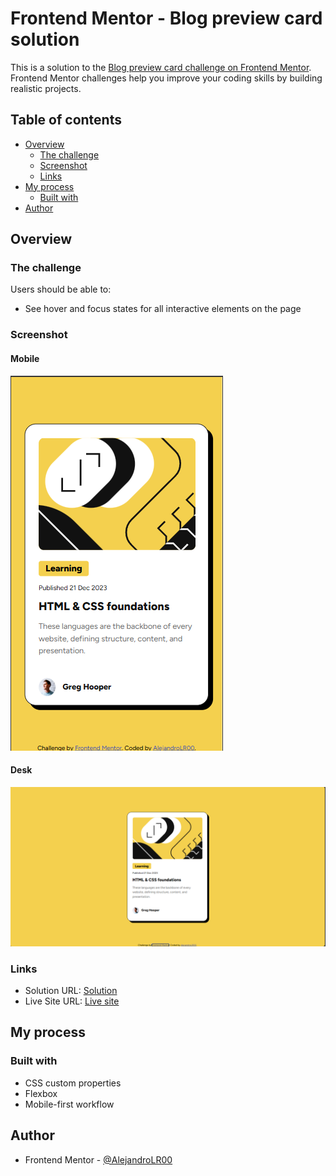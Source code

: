 # Frontend Mentor - Blog preview card solution

This is a solution to the [Blog preview card challenge on Frontend Mentor](https://www.frontendmentor.io/challenges/blog-preview-card-ckPaj01IcS). Frontend Mentor challenges help you improve your coding skills by building realistic projects. 

## Table of contents

- [Overview](#overview)
  - [The challenge](#the-challenge)
  - [Screenshot](#screenshot)
  - [Links](#links)
- [My process](#my-process)
  - [Built with](#built-with)
- [Author](#author)

## Overview

### The challenge

Users should be able to:

- See hover and focus states for all interactive elements on the page

### Screenshot

#### Mobile
![](./assets/images/Captura%20de%20pantalla%202025-02-02%20230707.png)

#### Desk
![](./assets/images/Captura%20de%20pantalla%202025-02-02%20230819.png)


### Links

- Solution URL: [Solution](https://www.frontendmentor.io/solutions/blog-preview-card-TNoEhJVvit)
- Live Site URL: [Live site](https://alejandrolr00.github.io/blog-preview-card/)

## My process

### Built with

- CSS custom properties
- Flexbox
- Mobile-first workflow


## Author

- Frontend Mentor - [@AlejandroLR00](https://www.frontendmentor.io/profile/AlejandroLR00)
